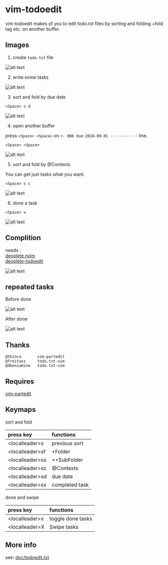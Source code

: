# vim-todoedit

vim-todoedit makes of you to edit todo.txt files by sorting and folding +fold tag etc. on another buffer.

## Images

1) create `todo.txt` file

![alt text](./pic/foo01.png)

2) write some tasks

![alt text](./pic/foo02.png)

3) sort and fold by due date

```
<Space> s d
```

![alt text](./pic/foo03.png)

4) open another buffer

press `<Space> <Space>` on `+- 006 due:2018-09-01 ············` line.

```
<Space> <Space>
```

![alt text](./pic/foo04.png)

5) sort and fold by @Contexts

You can get just tasks what you want.

```
<Space> s c
```

![alt text](./pic/foo05.png)

6) done a task

```
<Space> x
```

![alt text](./pic/foo06.png)


## Complition

needs :  
[deoplete.nvim](https://github.com/Shougo/deoplete.nvim)  
[deoplete-todoedit](https://github.com/callmekohei/deoplete-todoedit)  

![alt text](./pic/completion.png)

## repeated tasks

Before done

![alt text](./pic/beforRec.png)

After done

![alt text](./pic/afterRec.png)

## Thanks

    @thinca       vim-partedit
    @freitass     todo.txt-vim
    @dbeniamine   todo.txt-vim

## Requires

[vim-partedit](https://github.com/thinca/vim-partedit)

## Keymaps

sort and fold

| press key       | functions      |
| :-------------  | :------------- |
| \<localleader\>s  | previous sort  |
| \<localleader\>sf | +Folder        |
| \<localleader\>ss | ++SubFolder    |
| \<localleader\>sc | @Contexts      |
| \<localleader\>sd | due date       |
| \<localleader\>sx | completed task |

done and swipe

| press key       | functions           |
| :-------------  | :-------------      |
| \<localleader\>x  | toggle done tasks   |
| \<localleader\>X  | Swipe tasks         |

## More info

see: [doc/todoedit.txt](https://github.com/callmekohei/vim-todoedit/blob/master/doc/todoedit.txt)
